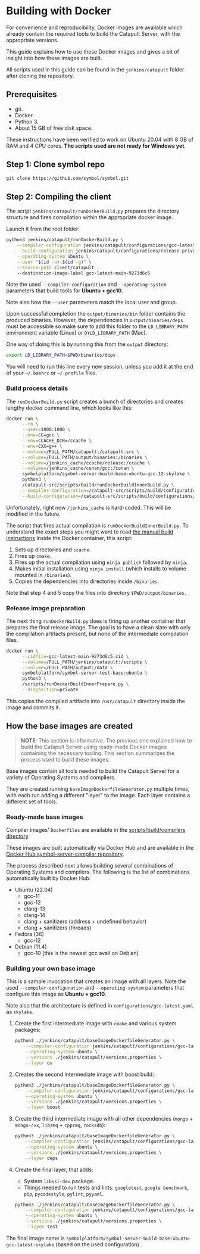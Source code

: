 # Building with Docker

For convenience and reproducibility, Docker images are available which already contain the required tools to build the Catapult Server, with the appropriate versions.

This guide explains how to use these Docker images and gives a bit of insight into how these images are built.

All scripts used in this guide can be found in the ``jenkins/catapult`` folder after cloning the repository.

## Prerequisites

- git.
- Docker.
- Python 3.
- About 15 GB of free disk space.

These instructions have been verified to work on Ubuntu 20.04 with 8 GB of RAM and 4 CPU cores. **The scripts used are not ready for Windows yet**.

## Step 1: Clone symbol repo

```sh
git clone https://github.com/symbol/symbol.git
```

## Step 2: Compiling the client

The script ``jenkins/catapult/runDockerBuild.py`` prepares the directory structure and fires compilation within the appropriate docker image.

Launch it from the root folder:

```bash
python3 jenkins/catapult/runDockerBuild.py \
    --compiler-configuration jenkins/catapult/configurations/gcc-latest.yaml \
    --build-configuration jenkins/catapult/configurations/release-private.yaml \
    --operating-system ubuntu \
    --user "$(id -u):$(id -g)" \
    --source-path client/catapult
    --destination-image-label gcc-latest-main-9273d6c5
```

Note the used ``--compiler-configuration`` and ``--operating-system`` parameters that build tools for **Ubuntu + gcc10**.

Note also how the ``--user`` parameters match the local user and group.

Upon successful completion the ``output/binaries/bin`` folder contains the produced binaries. However, the dependencies in ``output/binaries/deps`` must be accessible so make sure to add this folder to the ``LD_LIBRARY_PATH`` environment variable (Linux) or ``DYLD_LIBRARY_PATH`` (Mac).

  One way of doing this is by running this from the ``output`` directory:

  ```sh
  export LD_LIBRARY_PATH=$PWD/binaries/deps
  ```

  You will need to run this line every new session, unless you add it at the end of your ``~/.bashrc`` or ``~/.profile`` files.

### Build process details

The `runDockerBuild.py` script creates a bunch of directories and creates lengthy docker command line, which looks like this:

```bash
docker run \
      --rm \
      --user=1000:1000 \
      --env=CC=gcc \
      --env=CCACHE_DIR=/ccache \
      --env=CXX=g++ \
      --volume=/FULL_PATH/catapult:/catapult-src \
      --volume=/FULL_PATH/output/binaries:/binaries \
      --volume=/jenkins_cache/ccache/release:/ccache \
      --volume=/jenkins_cache/conan/gcc:/conan \
      symbolplatform/symbol-server-build-base:ubuntu-gcc-12-skylake \
      python3 \
      /catapult-src/scripts/build/runDockerBuildInnerBuild.py \
      --compiler-configuration=/catapult-src/scripts/build/configurations/gcc-latest.yaml \
      --build-configuration=/catapult-src/scripts/build/configurations/release-private.yaml
```

Unfortunately, right now `/jenkins_cache` is hard-coded. This will be modified in the future.

The script that fires actual compilation is `runDockerBuildInnerBuild.py`. To understand the exact steps you might want to read [the manual build instructions](BUILD-manual.md) Inside the Docker container, this script:

1. Sets up directories and ``ccache``.
2. Fires up ``cmake``.
3. Fires up the actual compilation using ``ninja publish`` followed by ``ninja``.
4. Makes initial installation using ``ninja install`` (which installs to volume mounted in ``/binaries``).
5. Copies the dependencies into directories inside ``/binaries``.

Note that step 4 and 5 copy the files into directory ``$PWD/output/binaries``.

### Release image preparation

The next thing ``runDockerBuild.py`` does is firing up another container that prepares the final release image. The goal is to have a clean slate with only the compilation artifacts present, but none of the intermediate compilation files.

```bash
docker run \
      --cidfile=gcc-latest-main-9273d6c5.cid \
      --volume=/FULL_PATH/jenkins/catapult:/scripts \
      --volume=/FULL_PATH/output:/data \
      symbolplatform/symbol-server-test-base:ubuntu \
      python3 \
      /scripts/runDockerBuildInnerPrepare.py \
      --disposition=private
```

This copies the compiled artifacts into ``/usr/catapult`` directory inside the image and commits it.

## How the base images are created

> **NOTE**:
> This section is informative. The previous one explained how to build the Catapult Server using ready-made Docker images containing the necessary tooling. This section summarizes the process used to build these images.

Base images contain all tools needed to build the Catapult Server for a variety of Operating Systems and compilers.

They are created running ``baseImageDockerfileGenerator.py`` multiple times, with each run adding a different "layer" to the image. Each layer contains a different set of tools.

### Ready-made base images

Compiler images' ``Dockerfiles`` are available in the [scripts/build/compilers directory](https://github.com/symbol/symbol/tree/dev/jenkins/catapult/compilers).

These images are built automatically via Docker Hub and are available in the [Docker Hub symbol-server-compiler repository](https://hub.docker.com/repository/docker/symbolplatform/symbol-server-compiler).

The process described next allows building several combinations of Operating Systems and compilers. The following is the list of combinations automatically built by Docker Hub:

- Ubuntu (22.04)
  - gcc-11
  - gcc-12
  - clang-13
  - clang-14
  - clang + sanitizers (address + undefined behavior)
  - clang + sanitizers (threads)
- Fedora (36)
  - gcc-12
- Debian (11.4)
  - gcc-10 (this is the newest gcc avail on Debian)

### Building your own base image

This is a sample invocation that creates an image with all layers. Note the used ``--compiler-configuration`` and ``--operating-system`` parameters that configure this image as **Ubuntu + gcc10**.

Note also that the architecture is defined in ``configurations/gcc-latest.yaml`` as ``skylake``.

1. Create the first intermediate image with ``cmake`` and various system packages:

   ```bash
   python3 ./jenkins/catapult/baseImageDockerfileGenerator.py \
       --compiler-configuration jenkins/catapult/configurations/gcc-latest.yaml \
       --operating-system ubuntu \
       --versions ./jenkins/catapult/versions.properties \
       --layer os
   ```

2. Creates the second intermediate image with boost build:

   ```bash
   python3 ./jenkins/catapult/baseImageDockerfileGenerator.py \
       --compiler-configuration jenkins/catapult/configurations/gcc-latest.yaml \
       --operating-system ubuntu \
       --versions ./jenkins/catapult/versions.properties \
       --layer boost
   ```

3. Create the third intermediate image with all other dependencies (``mongo`` + ``mongo-cxx``, ``libzmq`` + ``cppzmq``, ``rocksdb``):

   ```bash
   python3 ./jenkins/catapult/baseImageDockerfileGenerator.py \
       --compiler-configuration jenkins/catapult/configurations/gcc-latest.yaml \
       --operating-system ubuntu \
       --versions ./jenkins/catapult/versions.properties \
       --layer deps
   ```

4. Create the final layer, that adds:
   - System ``libssl-dev`` package.
   - Things needed to run tests and lints: ``googletest``, ``google benchmark``, ``pip``, ``pycodestyle``, ``pylint``, ``pyyaml``.

   ```bash
   python3 ./jenkins/catapult/baseImageDockerfileGenerator.py \
       --compiler-configuration jenkins/catapult/configurations/gcc-latest.yaml \
       --operating-system ubuntu \
       --versions ./jenkins/catapult/versions.properties \
       --layer test
   ```

The final image name is `symbolplatform/symbol-server-build-base:ubuntu-gcc-latest-skylake` (based on the used configuration).
